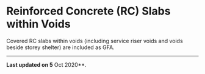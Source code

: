 # Reinforced Concrete (RC) Slabs within Voids

Covered RC slabs within voids (including service riser voids and voids beside storey shelter) are included as GFA.

---

**Last updated on 5** Oct 2020**.
